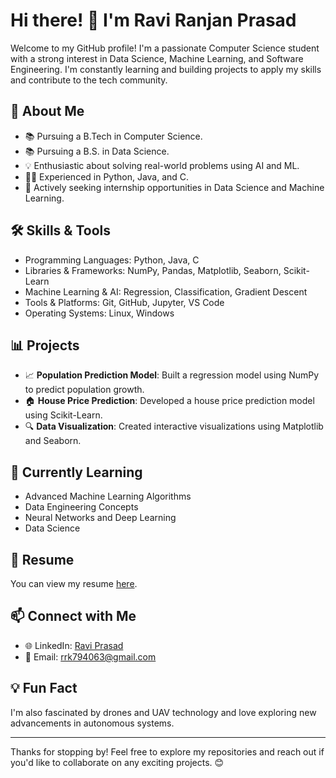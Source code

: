 # Hi there! 👋 I'm Ravi Ranjan Prasad

Welcome to my GitHub profile! I'm a passionate Computer Science student with a strong interest in Data Science, Machine Learning, and Software Engineering. I'm constantly learning and building projects to apply my skills and contribute to the tech community.

## 🚀 **About Me**
- 📚 Pursuing a B.Tech in Computer Science.
- 📚 Pursuing a B.S. in Data Science.
- 💡 Enthusiastic about solving real-world problems using AI and ML.
- 👨‍💻 Experienced in Python, Java, and C.
- 🔎 Actively seeking internship opportunities in Data Science and Machine Learning.

## 🛠️ **Skills & Tools**
- Programming Languages: Python, Java, C
- Libraries & Frameworks: NumPy, Pandas, Matplotlib, Seaborn, Scikit-Learn
- Machine Learning & AI: Regression, Classification, Gradient Descent
- Tools & Platforms: Git, GitHub, Jupyter, VS Code
- Operating Systems: Linux, Windows

## 📊 **Projects**
- 📈 **Population Prediction Model**: Built a regression model using NumPy to predict population growth.
- 🏠 **House Price Prediction**: Developed a house price prediction model using Scikit-Learn.
- 🔍 **Data Visualization**: Created interactive visualizations using Matplotlib and Seaborn.

## 🌱 **Currently Learning**
- Advanced Machine Learning Algorithms
- Data Engineering Concepts
- Neural Networks and Deep Learning
- Data Science

## 📄 **Resume**
You can view my resume [here](#).

## 📫 **Connect with Me**
- 🌐 LinkedIn: [Ravi Prasad](https://www.linkedin.com/in/ravi-prasad-3b1271281)
- 📧 Email: rrk794063@gmail.com

## 💡 **Fun Fact**
I'm also fascinated by drones and UAV technology and love exploring new advancements in autonomous systems.

---
Thanks for stopping by! Feel free to explore my repositories and reach out if you'd like to collaborate on any exciting projects. 😊

